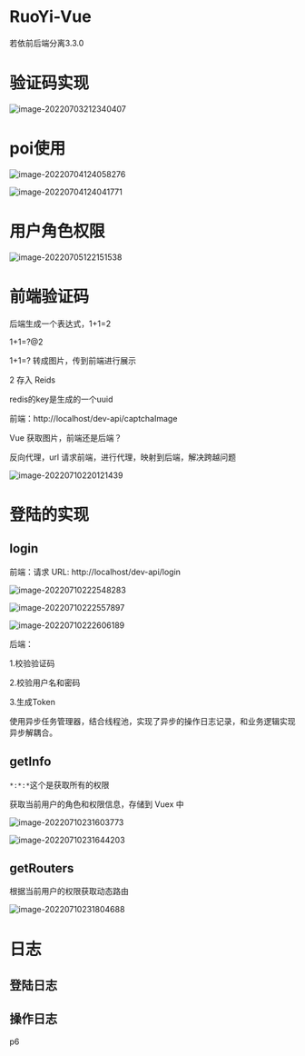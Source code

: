 # RuoYi-Vue
若依前后端分离3.3.0

# 验证码实现

![image-20220703212340407](C:\learning\项目\RuoYi-Vue\images\image-20220703212340407.png)

# poi使用

![image-20220704124058276](C:\learning\项目\RuoYi-Vue\images\image-20220704124058276.png)

![image-20220704124041771](C:\learning\项目\RuoYi-Vue\images\image-20220704124041771.png)



# 用户角色权限

![image-20220705122151538](C:\learning\项目\RuoYi-Vue\images\image-20220705122151538.png)

# 前端验证码

后端生成一个表达式，1+1=2

1+1=?@2

1+1=? 转成图片，传到前端进行展示

2 存入 Reids

redis的key是生成的一个uuid

前端：http://localhost/dev-api/captchaImage 

Vue 获取图片，前端还是后端？

反向代理，url 请求前端，进行代理，映射到后端，解决跨越问题

![image-20220710220121439](C:\learning\项目\RuoYi-Vue\images\image-20220710220121439.png)

# 登陆的实现

## login

前端：请求 URL: http://localhost/dev-api/login

![image-20220710222548283](C:\learning\项目\RuoYi-Vue\images\image-20220710222548283.png)

![image-20220710222557897](C:\learning\项目\RuoYi-Vue\images\image-20220710222557897.png)

![image-20220710222606189](C:\learning\项目\RuoYi-Vue\images\image-20220710222606189.png)

后端：

1.校验验证码

2.校验用户名和密码

3.生成Token

使用异步任务管理器，结合线程池，实现了异步的操作日志记录，和业务逻辑实现异步解耦合。

## getInfo

`*:*:*`这个是获取所有的权限

获取当前用户的角色和权限信息，存储到 Vuex 中

![image-20220710231603773](C:\learning\项目\RuoYi-Vue\images\image-20220710231603773.png)

![image-20220710231644203](C:\learning\项目\RuoYi-Vue\images\image-20220710231644203.png)

## getRouters

根据当前用户的权限获取动态路由

![image-20220710231804688](C:\learning\项目\RuoYi-Vue\images\image-20220710231804688.png)

# 日志

## 登陆日志

## 操作日志

p6



